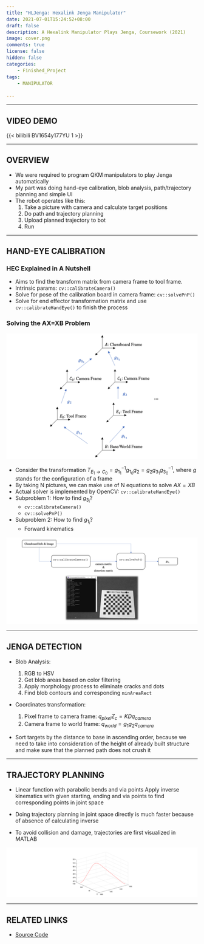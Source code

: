 ```yaml
---
title: "HLJenga: Hexalink Jenga Manipulator"
date: 2021-07-01T15:24:52+08:00
draft: false
description: A Hexalink Manipulator Plays Jenga, Coursework (2021)
image: cover.png
comments: true
license: false
hidden: false
categories:
    - Finished_Project
tags:
    - MANIPULATOR
     
---
```


---
## VIDEO DEMO

{{< bilibili BV1654y177YU 1 >}}

---
## OVERVIEW

* We were required to program QKM manipulators to play Jenga automatically
* My part was doing hand-eye calibration, blob analysis, path/trajectory planning and simple UI
* The robot operates like this:
    1. Take a picture with camera and calculate target positions
    2. Do path and trajectory planning
    3. Upload planned trajectory to bot
    4. Run

---
## HAND-EYE CALIBRATION

### HEC Explained in A Nutshell

* Aims to find the transform matrix from camera frame to tool frame.
* Intrinsic params: `cv::calibrateCamera()`
* Solve for pose of the calibration board in camera frame: `cv::solvePnP()`
* Solve for end effector transformation matrix and use `cv::calibrateHandEye()` to finish the process

### Solving the AX=XB Problem

![HE Calibration Illustrated](HECProcess.png)

* Consider the transformation $T_{E_1 \rightarrow C_0}=g_{1_1}^{-1}g_{1_0}g_2=g_2g_{3_1}g_{3_0}^{-1}$, where $g$ stands for the configuration of a frame
* By taking N pictures, we can make use of N equations to solve $AX=XB$
* Actual solver is implemented by OpenCV: `cv::calibrateHandEye()`
* Subproblem 1: How to find $g_{3_i }$?
  * `cv::calibrateCamera()`
  * `cv::solvePnP()`
* Subproblem 2: How to find $g_{1_i }$?
  * Forward kinematics

![Solving Subproblem 1](subp1.png)

---
## JENGA DETECTION

* Blob Analysis:
    1. RGB to HSV
    2. Get blob areas based on color filtering
    3. Apply morphology process to eliminate cracks and dots
    4. Find blob contours and corresponding `minAreaRect`

* Coordinates transformation:
    1. Pixel frame to camera frame: $q_{pixel}Z_c=KDq_{camera}$
    2. Camera frame to world frame: $q_{world}=g_1g_2q_{camera}$

* Sort targets by the distance to base in ascending order, because we need to take into consideration of the height of already built structure and make sure that the planned path does not crush it

---
## TRAJECTORY PLANNING

* Linear function with parabolic bends and via points
Apply inverse kinematics with given starting, ending and via points to find corresponding points in joint space

* Doing trajectory planning in joint space directly is much faster because of absence of calculating inverse

* To avoid collision and damage, trajectories are first visualized in MATLAB

![Trajectory Visualized](traj.png)

---
## RELATED LINKS

* [Source Code](https://github.com/TANGBEN7/HLJenga)